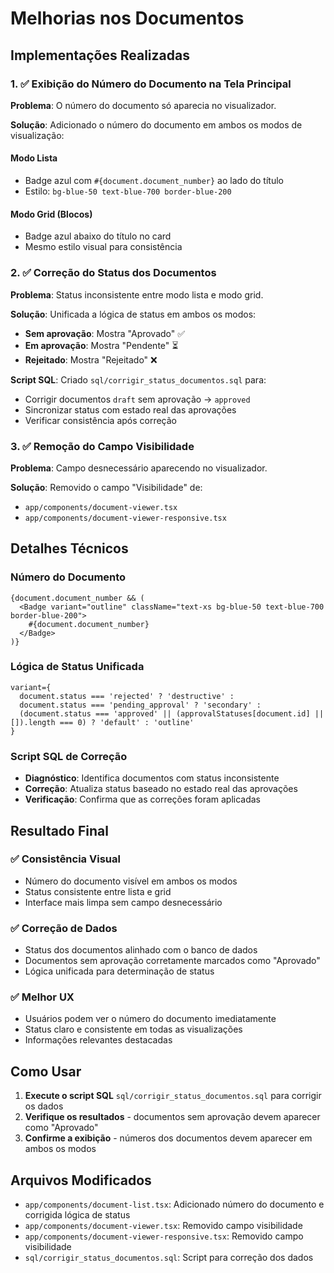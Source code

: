 # Melhorias nos Documentos

## Implementações Realizadas

### 1. ✅ Exibição do Número do Documento na Tela Principal

**Problema**: O número do documento só aparecia no visualizador.

**Solução**: Adicionado o número do documento em ambos os modos de visualização:

#### Modo Lista
- Badge azul com `#{document.document_number}` ao lado do título
- Estilo: `bg-blue-50 text-blue-700 border-blue-200`

#### Modo Grid (Blocos)
- Badge azul abaixo do título no card
- Mesmo estilo visual para consistência

### 2. ✅ Correção do Status dos Documentos

**Problema**: Status inconsistente entre modo lista e modo grid.

**Solução**: Unificada a lógica de status em ambos os modos:
- **Sem aprovação**: Mostra "Aprovado" ✅
- **Em aprovação**: Mostra "Pendente" ⏳
- **Rejeitado**: Mostra "Rejeitado" ❌

**Script SQL**: Criado `sql/corrigir_status_documentos.sql` para:
- Corrigir documentos `draft` sem aprovação → `approved`
- Sincronizar status com estado real das aprovações
- Verificar consistência após correção

### 3. ✅ Remoção do Campo Visibilidade

**Problema**: Campo desnecessário aparecendo no visualizador.

**Solução**: Removido o campo "Visibilidade" de:
- `app/components/document-viewer.tsx`
- `app/components/document-viewer-responsive.tsx`

## Detalhes Técnicos

### Número do Documento
```tsx
{document.document_number && (
  <Badge variant="outline" className="text-xs bg-blue-50 text-blue-700 border-blue-200">
    #{document.document_number}
  </Badge>
)}
```

### Lógica de Status Unificada
```tsx
variant={
  document.status === 'rejected' ? 'destructive' :
  document.status === 'pending_approval' ? 'secondary' :
  (document.status === 'approved' || (approvalStatuses[document.id] || []).length === 0) ? 'default' : 'outline'
}
```

### Script SQL de Correção
- **Diagnóstico**: Identifica documentos com status inconsistente
- **Correção**: Atualiza status baseado no estado real das aprovações
- **Verificação**: Confirma que as correções foram aplicadas

## Resultado Final

### ✅ **Consistência Visual**
- Número do documento visível em ambos os modos
- Status consistente entre lista e grid
- Interface mais limpa sem campo desnecessário

### ✅ **Correção de Dados**
- Status dos documentos alinhado com o banco de dados
- Documentos sem aprovação corretamente marcados como "Aprovado"
- Lógica unificada para determinação de status

### ✅ **Melhor UX**
- Usuários podem ver o número do documento imediatamente
- Status claro e consistente em todas as visualizações
- Informações relevantes destacadas

## Como Usar

1. **Execute o script SQL** `sql/corrigir_status_documentos.sql` para corrigir os dados
2. **Verifique os resultados** - documentos sem aprovação devem aparecer como "Aprovado"
3. **Confirme a exibição** - números dos documentos devem aparecer em ambos os modos

## Arquivos Modificados

- `app/components/document-list.tsx`: Adicionado número do documento e corrigida lógica de status
- `app/components/document-viewer.tsx`: Removido campo visibilidade
- `app/components/document-viewer-responsive.tsx`: Removido campo visibilidade
- `sql/corrigir_status_documentos.sql`: Script para correção dos dados